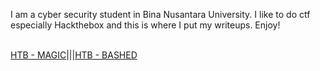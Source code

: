 I am a cyber security student in Bina Nusantara University. I like to do ctf especially Hackthebox and this is where I put my writeups. Enjoy!
<br><br>

[HTB - MAGIC](https://corporalcat.github.io/Writeups/Magic/)|||[HTB - BASHED](https://corporalcat.github.io/Writeups/Bashed/)


